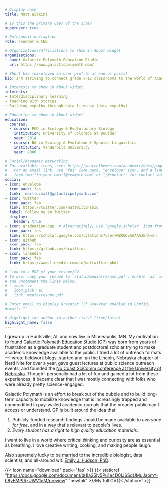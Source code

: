 ```yaml
---
# Display name
title: Matt Wilkins

# Is this the primary user of the site?
superuser: true

# Role/position/tagline
role: Founder & CEO

# Organizations/Affiliations to show in About widget
organizations:
- name: Galactic Polymath Education Studio
  url: https://www.galacticpolymath.com/

# Short bio (displayed in user profile at end of posts)
bio: I'm striving to connect grade 5-12 classrooms to the world of Academia in a way that helps teachers and breaks down barriers for students.

# Interests to show in About widget
interests:
- Interdisciplinary learning
- Teaching with stories
- Building empathy through data literacy (data empathy)

# Education to show in About widget
education:
  courses:
  - course: PhD in Ecology & Evolutionary Biology
    institution: University of Colorado at Boulder
    year: 2014
  - course: BA in Ecology & Evolution + Spanish Linguistics
    institution: Vanderbilt University
    year: 2006

# Social/Academic Networking
# For available icons, see: https://sourcethemes.com/academic/docs/page-builder/#icons
#   For an email link, use "fas" icon pack, "envelope" icon, and a link in the
#   form "mailto:your-email@example.com" or "/#contact" for contact widget.
social:
- icon: envelope
  icon_pack: fas
  link: 'mailto:matt@galacticpolymath.com'
- icon: twitter
  icon_pack: fab
  link: https://twitter.com/mattwilkinsbio
  label: Follow me on Twitter
  display:
    header: true
- icon: graduation-cap  # Alternatively, use `google-scholar` icon from `ai` icon pack
  icon_pack: fas
  link: https://scholar.google.com/citations?user=MZKGDvAAAAAJ&hl=en
- icon: github
  icon_pack: fab
  link: https://github.com/drwilkins
- icon: linkedin
  icon_pack: fab
  link: https://www.linkedin.com/in/mattwilkinsphd/

# Link to a PDF of your resume/CV.
# To use: copy your resume to `static/media/resume.pdf`, enable `ai` icons in `params.toml`,
# and uncomment the lines below.
# - icon: cv
#   icon_pack: ai
#   link: media/resume.pdf

# Enter email to display Gravatar (if Gravatar enabled in Config)
#email: ""

# Highlight the author in author lists? (true/false)
highlight_name: false
---
```


I grew up in Huntsville, AL and now live in Minneapolis, MN. My motivation to found [Galactic Polymath Education Studio (GP)](https://galacticpolymath.com) was born from years of frustration as a graduate student and postdoctoral scholar trying to make academic knowledge available to the public. I tried a lot of outreach formats—I wrote fieldwork blogs, started and ran the Lincoln, Nebraska chapter of Nerd Nite for over a year, gave guest lectures at public science outreach events, and founded the [No Coast SciComm conference at the University of Nebraska](http://www.scicommcon.org/). Though I personally had a lot of fun and gained a lot from these experiences, it became clear that I was mostly connecting with folks who were already pretty science-engaged.

Galactic Polymath is an effort to break out of the bubble and to build long-term capacity to mobilize knowledge that is increasingly trapped and commodified in pay-walled academic journals that the broader public can't access or understand. GP is built around the idea that:
1. Publicly-funded research findings should be made available *to everyone for free*, and in a way that's relevant to people's lives.
2. *Every student has a right to high quality education materials.*

I want to live in a world where critical thinking and curiosity are as essential as breathing. I love creative writing, cooking, and making people laugh.

Also supremely lucky to be married to the incredible biologist, data scientist, and all-around wit: [Emily J. Hudson, PhD](https://ejhudson.netlify.app/).


{{< icon name="download" pack="fas" >}} {{< staticref "https://docs.google.com/document/d/1Ia35Iy5Pu1e4D0IJ6SdUMuJaomY-h8yEMPtR-UWV1oM/preview" "newtab" >}}My full CV{{< /staticref >}}
